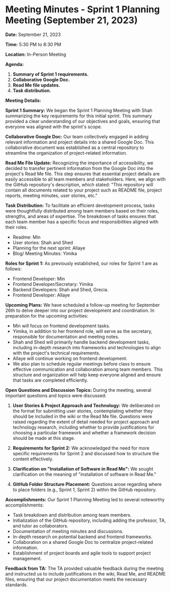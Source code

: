 # **Meeting Minutes - Sprint 1 Planning Meeting (September 21, 2023)**

**Date:** September 21, 2023

**Time:** 5:30 PM to 8:30 PM

**Location:** In-Person Meeting

**Agenda:**
1. **Summary of Sprint 1 requirements.**
2. **Collaborative Google Doc.**
3. **Read Me file updates.**
4. **Task distribution.**

**Meeting Details:**

**Sprint 1 Summary:**
We began the Sprint 1 Planning Meeting with Shah summarizing the key requirements for this initial sprint. This summary provided a clear understanding of our objectives and goals, ensuring that everyone was aligned with the sprint's scope.

**Collaborative Google Doc:**
Our team collectively engaged in adding relevant information and project details into a shared Google Doc. This collaborative document was established as a central repository to streamline the organization of project-related information.

**Read Me File Update:**
Recognizing the importance of accessibility, we decided to transfer pertinent information from the Google Doc into the project's Read Me file. This step ensures that essential project details are easily accessible to all team members and stakeholders. Here, we align with the GitHub repository's description, which stated: "This repository will contain all documents related to your project such as README file, project reports, meeting minutes, user stories, etc."

**Task Distribution:**
To facilitate an efficient development process, tasks were thoughtfully distributed among team members based on their roles, strengths, and areas of expertise. The breakdown of tasks ensures that each team member has a specific focus and responsibilities aligned with their roles.

- Readme: Min
- User stories: Shah and Shed
- Planning for the next sprint: Allaye
- Blog/ Meeting Minutes: Yimika

**Roles for Sprint 1:**
As previously established, our roles for Sprint 1 are as follows:

- Frontend Developer: Min
- Frontend Developer/Secretary: Yimika
- Backend Developers: Shah and Shed, Grecia.
- Frontend Developer: Allaye

**Upcoming Plans:**
We have scheduled a follow-up meeting for September 26th to delve deeper into our project development and coordination. In preparation for the upcoming activities:

- Min will focus on frontend development tasks.
- Yimika, in addition to her frontend role, will serve as the secretary, responsible for documentation and meeting notes.
- Shah and Shed will primarily handle backend development tasks, including in-depth research into frameworks and technologies to align with the project's technical requirements.
- Allaye will continue working on frontend development.
- We also plan to schedule regular meetings before class to ensure effective communication and collaboration among team members. This structure and organization will help keep everyone aligned and ensure that tasks are completed efficiently.

**Open Questions and Discussion Topics:**
During the meeting, several important questions and topics were discussed:

1. **User Stories & Project Approach and Technology:** We deliberated on the format for submitting user stories, contemplating whether they should be included in the wiki or the Read Me file. Questions were raised regarding the extent of detail needed for project approach and technology research, including whether to provide justifications for choosing a particular framework and whether a framework decision should be made at this stage.

2. **Requirements for Sprint 2:** We acknowledged the need for more specific requirements for Sprint 2 and discussed how to structure the content effectively.

3. **Clarification on "Installation of Software in Read Me":** We sought clarification on the meaning of "installation of software in Read Me."

4. **GitHub Folder Structure Placement:** Questions arose regarding where to place folders (e.g., Sprint 1, Sprint 2) within the GitHub repository.

**Accomplishments:**
Our Sprint 1 Planning Meeting led to several noteworthy accomplishments:

- Task breakdown and distribution among team members.
- Initialization of the GitHub repository, including adding the professor, TA, and tutor as collaborators.
- Documentation of meeting minutes and discussions.
- In-depth research on potential backend and frontend frameworks.
- Collaboration on a shared Google Doc to centralize project-related information.
- Establishment of project boards and agile tools to support project management.

**Feedback from TA:**
The TA provided valuable feedback during the meeting and instructed us to include justifications in the wiki, Read Me, and README files, ensuring that our project documentation meets the necessary standards.
